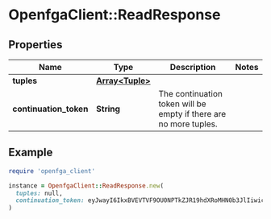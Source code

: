 # OpenfgaClient::ReadResponse

## Properties

| Name | Type | Description | Notes |
| ---- | ---- | ----------- | ----- |
| **tuples** | [**Array&lt;Tuple&gt;**](Tuple.md) |  |  |
| **continuation_token** | **String** | The continuation token will be empty if there are no more tuples. |  |

## Example

```ruby
require 'openfga_client'

instance = OpenfgaClient::ReadResponse.new(
  tuples: null,
  continuation_token: eyJwayI6IkxBVEVTVF9OU0NPTkZJR19hdXRoMHN0b3JlIiwic2siOiIxem1qbXF3MWZLZExTcUoyN01MdTdqTjh0cWgifQ&#x3D;&#x3D;
)
```

